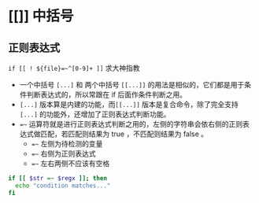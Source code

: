 
# [[]] 中括号

## 正则表达式

`if [[ ! ${file}=~^[0-9]+ ]]` 求大神指教

* 一个中括号 `[...]` 和 两个中括号 `[[...]]` 的用法是相似的，它们都是用于条件判断表达式的，所以常跟在 if 后面作条件判断之用。 
* `[...]` 版本算是内建的功能，而`[[...]]` 版本是复合命令，除了完全支持 `[...]` 的功能外，还增加了正则表达式判断功能。
* `=~` 运算符就是进行正则表达式判断之用的，左侧的字符串会依右侧的正则表达式做匹配，若匹配则结果为 true ，不匹配则结果为 false 。
  * `=~` 左侧为待检测的变量
  * `=~` 右侧为正则表达式
  * `=~` 左右两侧不应该有空格


```sh
if [[ $str =~ $regx ]]; then
  echo "condition matches..."
fi
```
